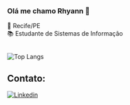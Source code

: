 
### Olá me chamo Rhyann 👋 

📍 Recife/PE <br>
📚 Estudante de Sistemas de Informação <br>
<br>

![Top Langs](https://github-readme-stats.vercel.app/api/top-langs/?username=rhyanndev&layout=compact)


## Contato: 

[![Linkedin](https://img.shields.io/badge/LinkedIn-0077B5?style=for-the-badge&logo=linkedin&logoColor=white)](https://www.linkedin.com/in/rhyannsilva/)
